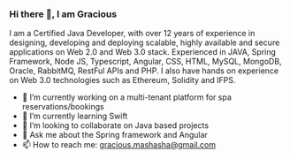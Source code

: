 ### Hi there 👋, I am Gracious

I am a Certified Java Developer, with over 12 years of experience in designing, developing and deploying scalable, highly available and secure applications on Web 2.0 and Web 3.0 stack.
Experienced in JAVA, Spring Framework, Node JS, Typescript, Angular, CSS, HTML, MySQL, MongoDB, Oracle, RabbitMQ, RestFul APIs and PHP. I also have hands on experience on Web 3.0 technologies such as Ethereum, Solidity and IFPS.


- 🔭 I’m currently working on a multi-tenant platform for spa reservations/bookings
- 🌱 I’m currently learning Swift
- 👯 I’m looking to collaborate on Java based projects
- 💬 Ask me about the Spring framework and Angular
- 📫 How to reach me: <a href="mailto:gracious.mashasha@gmail.com">gracious.mashasha@gmail.com</a>


